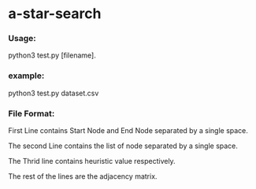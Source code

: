# a-star-search

### Usage: 
python3 test.py [filename].

### example:
python3 test.py dataset.csv

### File Format:
First Line contains Start Node and End Node separated by a single space.

The second Line contains the list of node separated by a single space.

The Thrid line contains heuristic value respectively.

The rest of the lines are the adjacency matrix.
